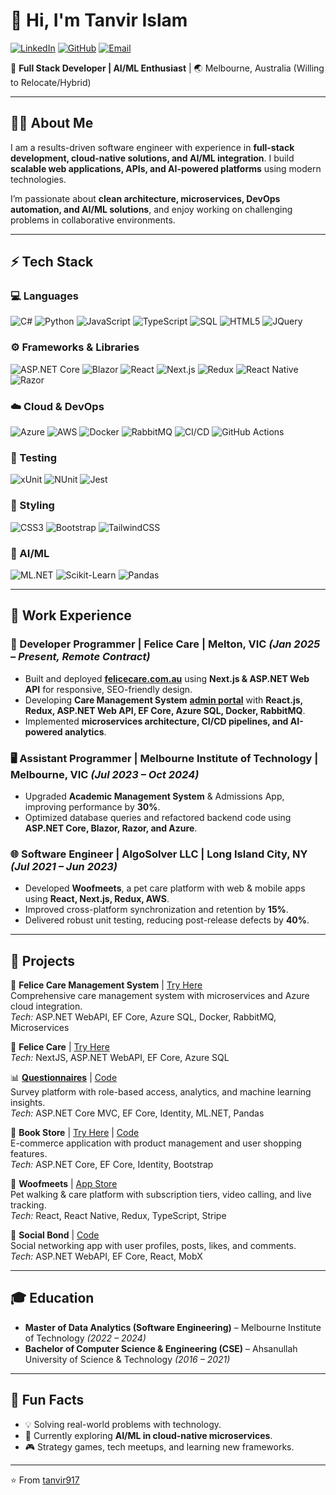 # 👋 Hi, I'm Tanvir Islam  

[![LinkedIn](https://img.shields.io/badge/LinkedIn-0A66C2?style=for-the-badge&logo=linkedin&logoColor=white)](https://www.linkedin.com/in/tanvir917) [![GitHub](https://img.shields.io/badge/GitHub-181717?style=for-the-badge&logo=github&logoColor=white)](https://github.com/tanvir917) [![Email](https://img.shields.io/badge/Email-D14836?style=for-the-badge&logo=gmail&logoColor=white)](mailto:mdtanvirislams@gmail.com)  

🚀 **Full Stack Developer | AI/ML Enthusiast** | 🌏 Melbourne, Australia (Willing to Relocate/Hybrid)  

---

## 🧑‍💻 About Me  
I am a results-driven software engineer with experience in **full-stack development, cloud-native solutions, and AI/ML integration**. I build **scalable web applications, APIs, and AI-powered platforms** using modern technologies.  

I’m passionate about **clean architecture, microservices, DevOps automation, and AI/ML solutions**, and enjoy working on challenging problems in collaborative environments.  

---

## ⚡ Tech Stack  

### 💻 Languages
![C#](https://img.shields.io/badge/C%23-239120?style=flat&logo=c-sharp&logoColor=white) ![Python](https://img.shields.io/badge/Python-3776AB?style=flat&logo=python&logoColor=white) ![JavaScript](https://img.shields.io/badge/JavaScript-F7DF1E?style=flat&logo=javascript&logoColor=black) ![TypeScript](https://img.shields.io/badge/TypeScript-3178C6?style=flat&logo=typescript&logoColor=white) ![SQL](https://img.shields.io/badge/SQL-4479A1?style=flat&logo=Microsoft-SQL-Server&logoColor=white) ![HTML5](https://img.shields.io/badge/HTML5-E34F26?style=flat&logo=html5&logoColor=white) ![JQuery](https://img.shields.io/badge/jQuery-0769AD?style=flat&logo=jquery&logoColor=white)

### ⚙️ Frameworks & Libraries
![ASP.NET Core](https://img.shields.io/badge/ASP.NET_Core-512BD4?style=flat&logo=dotnet&logoColor=white) ![Blazor](https://img.shields.io/badge/Blazor-512BD4?style=flat&logo=dotnet&logoColor=white) ![React](https://img.shields.io/badge/React-61DAFB?style=flat&logo=react&logoColor=black) ![Next.js](https://img.shields.io/badge/Next.js-000000?style=flat&logo=next.js&logoColor=white) ![Redux](https://img.shields.io/badge/Redux-764ABC?style=flat&logo=redux&logoColor=white) ![React Native](https://img.shields.io/badge/React_Native-61DAFB?style=flat&logo=react&logoColor=black) ![Razor](https://img.shields.io/badge/Razor-512BD4?style=flat&logo=dotnet&logoColor=white)  

### ☁️ Cloud & DevOps
![Azure](https://img.shields.io/badge/Azure-0089D6?style=flat&logo=microsoft-azure&logoColor=white) ![AWS](https://img.shields.io/badge/AWS-232F3E?style=flat&logo=amazon-aws&logoColor=white) ![Docker](https://img.shields.io/badge/Docker-2496ED?style=flat&logo=docker&logoColor=white) ![RabbitMQ](https://img.shields.io/badge/RabbitMQ-FF6600?style=flat&logo=rabbitmq&logoColor=white) ![CI/CD](https://img.shields.io/badge/CI%2FCD-F05032?style=flat&logo=azure-devops&logoColor=white) ![GitHub Actions](https://img.shields.io/badge/GitHub_Actions-2088FF?style=flat&logo=github-actions&logoColor=white)  

### 🧪 Testing
![xUnit](https://img.shields.io/badge/xUnit-512BD4?style=flat&logo=xunit&logoColor=white) ![NUnit](https://img.shields.io/badge/NUnit-512BD4?style=flat&logo=nunit&logoColor=white) ![Jest](https://img.shields.io/badge/Jest-C21325?style=flat&logo=jest&logoColor=white)

### 🎨 Styling
![CSS3](https://img.shields.io/badge/CSS3-1572B6?style=flat&logo=css3&logoColor=white) ![Bootstrap](https://img.shields.io/badge/Bootstrap-7952B3?style=flat&logo=bootstrap&logoColor=white) ![TailwindCSS](https://img.shields.io/badge/TailwindCSS-06B6D4?style=flat&logo=tailwind-css&logoColor=white)

### 🤖 AI/ML
![ML.NET](https://img.shields.io/badge/ML.NET-512BD4?style=flat&logo=dotnet&logoColor=white) ![Scikit-Learn](https://img.shields.io/badge/Scikit--Learn-F7931E?style=flat&logo=scikitlearn&logoColor=white) ![Pandas](https://img.shields.io/badge/Pandas-150458?style=flat&logo=pandas&logoColor=white)  

---

## 💼 Work Experience  

### 🚀 Developer Programmer | **Felice Care** | Melton, VIC *(Jan 2025 – Present, Remote Contract)*
- Built and deployed [**felicecare.com.au**](https://felicecare.com.au) using **Next.js & ASP.NET Web API** for responsive, SEO-friendly design.  
- Developing **Care Management System** [**admin portal**](https://admin.felicecare.com.au) with **React.js, Redux, ASP.NET Web API, EF Core, Azure SQL, Docker, RabbitMQ**.  
- Implemented **microservices architecture, CI/CD pipelines, and AI-powered analytics**.  

### 🖥️ Assistant Programmer | **Melbourne Institute of Technology** | Melbourne, VIC *(Jul 2023 – Oct 2024)*
- Upgraded **Academic Management System** & Admissions App, improving performance by **30%**.  
- Optimized database queries and refactored backend code using **ASP.NET Core, Blazor, Razor, and Azure**.  

### 🌐 Software Engineer | **AlgoSolver LLC** | Long Island City, NY *(Jul 2021 – Jun 2023)*
- Developed **Woofmeets**, a pet care platform with web & mobile apps using **React, Next.js, Redux, AWS**.  
- Improved cross-platform synchronization and retention by **15%**.  
- Delivered robust unit testing, reducing post-release defects by **40%**.  

---

## 📂 Projects  

🏥 **Felice Care Management System** | [Try Here](https://admin.felicecare.com.au)  
Comprehensive care management system with microservices and Azure cloud integration.  
*Tech:* ASP.NET WebAPI, EF Core, Azure SQL, Docker, RabbitMQ, Microservices  

🏥 **Felice Care** | [Try Here](https://felicecare.com.au)    
*Tech:* NextJS, ASP.NET WebAPI, EF Core, Azure SQL  

📊 **[Questionnaires](https://questionar.azurewebsites.net/)** | [Code](https://github.com/tanvir917/capstone)  
Survey platform with role-based access, analytics, and machine learning insights.  
*Tech:* ASP.NET Core MVC, EF Core, Identity, ML.NET, Pandas  

🛒 **Book Store** | [Try Here](https://bookproduct.azurewebsites.net/) | [Code](https://github.com/tanvir917/BulkyWeb)  
E-commerce application with product management and user shopping features.  
*Tech:* ASP.NET Core, EF Core, Identity, Bootstrap  

🐾 **Woofmeets** | [App Store](https://apps.apple.com/au/app/woofmeets/id6443478865)  
Pet walking & care platform with subscription tiers, video calling, and live tracking.  
*Tech:* React, React Native, Redux, TypeScript, Stripe  

👥 **Social Bond** | [Code](https://github.com/tanvir917/reactivities)  
Social networking app with user profiles, posts, likes, and comments.  
*Tech:* ASP.NET WebAPI, EF Core, React, MobX  

---

## 🎓 Education  

- **Master of Data Analytics (Software Engineering)** – Melbourne Institute of Technology *(2022 – 2024)*  
- **Bachelor of Computer Science & Engineering (CSE)** – Ahsanullah University of Science & Technology *(2016 – 2021)*  

---

## 📌 Fun Facts  
- 💡 Solving real-world problems with technology.  
- 🌱 Currently exploring **AI/ML in cloud-native microservices**.  
- 🎮 Strategy games, tech meetups, and learning new frameworks.  

---

⭐️ From [tanvir917](https://github.com/tanvir917)
